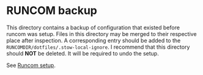 # RUNCOM backup
This directory contains a backup of configuration that existed before runcom was setup.
Files in this directory may be merged to their respective place after inspection.
A corresponding entry should be added to the `RUNCOMDIR/dotfiles/.stow-local-ignore`.
I recommend that this directory should **NOT** be deleted.
It will be required to undo the setup.

See [Runcom setup](https://pradyparanjpe.github.io/runcom/setup.html).
